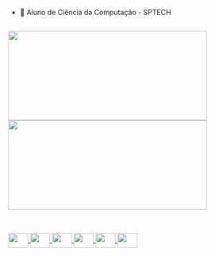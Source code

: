
- 🔭 Aluno de Ciência da Computação - SPTECH

##

<div align="left">
  <a href="https://github.com/matheuslealdeoliveira">
  <img height="180em" width="400em" src="https://github-readme-stats.vercel.app/api?username=matheuslealdeoliveira&show_icons=true&theme=dark&include_all_commits=true&count_private=true"/>
    <img height="180em" width="400em" src="https://github-readme-stats.vercel.app/api/top-langs/?username=matheuslealdeoliveira&layout=compact&langs_count=7&theme=dark"/>
</div>
  
  ##
  
 <div style="display: inline_block"><br>
  <img align="center" height="30" width="40" src="https://img.shields.io/badge/HTML5-E34F26?style=for-the-badge&logo=html5&logoColor=white">
  <img align="center" height="30" width="40" src="https://img.shields.io/badge/CSS3-1572B6?style=for-the-badge&logo=css3&logoColor=white">
  <img align="center" height="30" width="40" src="https://img.shields.io/badge/JavaScript-F7DF1E?style=for-the-badge&logo=javascript&logoColor=black">
   <img align="center" height="30" width="40" src="https://img.shields.io/badge/MySQL-005C84?style=for-the-badge&logo=mysql&logoColor=white">
   <img align="center" height="30" width="40" src="https://img.shields.io/badge/Java-ED8B00?style=for-the-badge&logo=java&logoColor=white">
   <img align="center" height="30" width="40" src="https://img.shields.io/badge/Python-3776AB?style=for-the-badge&logo=python&logoColor=white">
</div>
